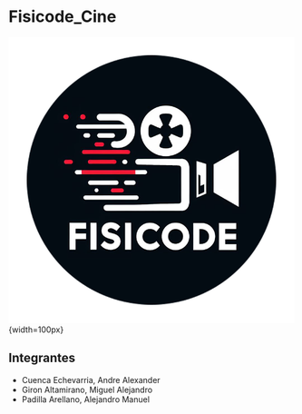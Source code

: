 # Fisicode_Cine

![fisilogo](logo.png){width=100px}

## Integrantes
- Cuenca Echevarria, Andre Alexander
- Giron Altamirano, Miguel Alejandro
- Padilla Arellano, Alejandro Manuel
